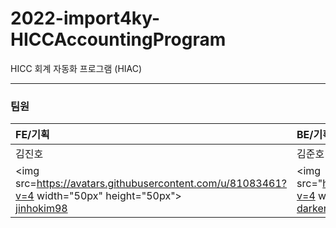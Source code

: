 # 2022-import4ky-HICCAccountingProgram

HICC 회계 자동화 프로그램 (HIAC)

-----------

### 팀원

| FE/기획                                                                                                                                                | BE/기획                                                                                                                                                      |                                                                                                                                                    |                                                                                                                                                      |                                                                                                                                                            |
|:---------------------------------------------------------------------------------------------------------------------------------------------------- |:---------------------------------------------------------------------------------------------------------------------------------------------------------- | -------------------------------------------------------------------------------------------------------------------------------------------------- | ---------------------------------------------------------------------------------------------------------------------------------------------------- | ---------------------------------------------------------------------------------------------------------------------------------------------------------- |
| 김진호                                                                                                                                                  | 김준호                                                                                                                                                        | 김석준                                                                                                                                                | 김지은                                                                                                                                                  | 윤찬호                                                                                                                                                        |
| <img src=https://avatars.githubusercontent.com/u/81083461?v=4 width="50px" height="50px"><br/><a href="https://github.com/jinhokim98">jinhokim98</a> | <img src="https://avatars.githubusercontent.com/u/79552567?v=4 width="50px" height="50px"><br><a href="https://github.com/darkenergy814">darkenergy814</a> | <img src="https://avatars.githubusercontent.com/u/108185213?v=4" width="50px" height="50px"><br><a href="https://github.com/SJSK0517">SJSK0517</a> | <img src="https://avatars.githubusercontent.com/u/108122992?v=4" width="50px" height="50px"><br><a href="https://github.com/rlawldms1">rlawldms1</a> | <img src="https://avatars.githubusercontent.com/u/108210104?v=4" width="50px" height="50px"><br><a href="https://github.com/yooooonshine">yooooonshine</a> |